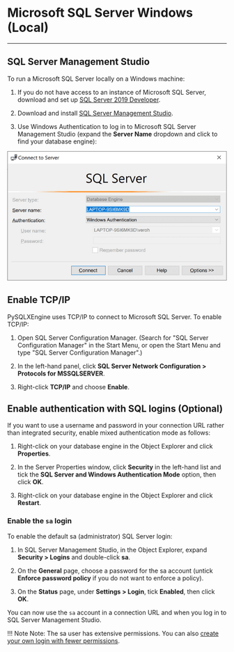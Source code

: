 # Microsoft SQL Server Windows (Local)

---

## **SQL Server Management Studio**

To run a Microsoft SQL Server locally on a Windows machine:

1. If you do not have access to an instance of Microsoft SQL Server, download and set up [SQL Server 2019 Developer](https://www.microsoft.com/en-us/sql-server/sql-server-downloads).

2. Download and install [SQL Server Management Studio](https://learn.microsoft.com/en-us/sql/ssms/download-sql-server-management-studio-ssms?view=sql-server-ver15).

3. Use Windows Authentication to log in to Microsoft SQL Server Management Studio (expand the **Server Name** dropdown and click **<Browse for more...>** to find your database engine):

<img src="../img/sqlserver_studio.png" alt="SQL Server Management Studio screen, show login.">


## **Enable TCP/IP**

PySQLXEngine uses TCP/IP to connect to Microsoft SQL Server. To enable TCP/IP:

1. Open SQL Server Configuration Manager. (Search for "SQL Server Configuration Manager" in the Start Menu, or open the Start Menu and type "SQL Server Configuration Manager".)

2. In the left-hand panel, click **SQL Server Network Configuration > Protocols for MSSQLSERVER**.

3. Right-click **TCP/IP** and choose **Enable**.


## **Enable authentication with SQL logins (Optional)**

If you want to use a username and password in your connection URL rather than integrated security, enable mixed authentication mode as follows:

1. Right-click on your database engine in the Object Explorer and click **Properties**.

2. In the Server Properties window, click **Security** in the left-hand list and tick the **SQL Server and Windows Authentication Mode** option, then click **OK**.

3. Right-click on your database engine in the Object Explorer and click **Restart**.


### **Enable the `sa` login**

To enable the default sa (administrator) SQL Server login:

1. In SQL Server Management Studio, in the Object Explorer, expand **Security > Logins** and double-click **sa**.

2. On the **General** page, choose a password for the sa account (untick **Enforce password policy** if you do not want to enforce a policy).

3. On the **Status** page, under **Settings > Login**, tick **Enabled**, then click **OK**.

You can now use the `sa` account in a connection URL and when you log in to SQL Server Management Studio.


!!! Note
    Note: The sa user has extensive permissions. You can also [create your own login with fewer permissions](https://learn.microsoft.com/en-us/sql/relational-databases/security/authentication-access/create-a-login?view=sql-server-ver15).
